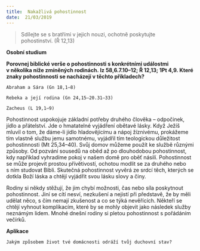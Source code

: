 ```yaml
---
title:  Nakažlivá pohostinnost
date:  21/03/2019
---
```


> <p></p>
> Sdílejte se s bratřími v jejich nouzi, ochotně poskytujte pohostinství. (Ř 12,13)

**Osobní studium**

**Porovnej biblické verše o pohostinnosti s konkrétními událostmi v několika níže zmíněných rodinách. Iz 58,6.7.10–12; Ř 12,13; 1Pt 4,9. Které znaky pohostinnosti se nacházejí v těchto příkladech?**

`Abraham a Sára (Gn 18,1–8)`

`Rebeka a její rodina (Gn 24,15–20.31–33)`

`Zacheus (L 19,1–9)`

Pohostinnost uspokojuje základní potřeby druhého člověka – odpočinek, jídlo a přátelství. Jde o hmatatelné vyjádření obětavé lásky. Když Ježíš mluvil o tom, že dáme-li jídlo hladovějícímu a nápoj žíznivému, prokážeme tím vlastně službu jemu samotnému, vyjádřil tím teologickou důležitost pohostinnosti (Mt 25,34–40). Svůj domov můžeme použít ke službě různými způsoby. Od pozvání sousedů na oběd až po dlouhodobou pohostinnost, kdy například vyhradíme pokoj v našem domě pro oběť násilí. Pohostinnost se může projevit prostou přívětivostí, ochotou modlit se za druhého nebo s ním studovat Bibli. Skutečná pohostinnost vyvěrá ze srdcí těch, kterých se dotkla Boží láska a chtějí vyjádřit svou lásku slovy a činy.

Rodiny si někdy stěžují, že jim chybí možnosti, čas nebo síla poskytnout pohostinnost. Jiní se cítí nesví, nezkušení a nejistí při představě, že by měli udělat něco, s čím nemají zkušenost a co se týká nevěřících. Někteří se chtějí vyhnout komplikacím, které by se mohly objevit jako následek služby neznámým lidem. Mnohé dnešní rodiny si pletou pohostinnost s pořádáním večírků.

**Aplikace**

`Jakým způsobem život tvé domácnosti odráží tvůj duchovní stav?`